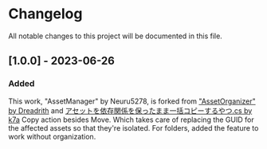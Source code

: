 # Changelog
All notable changes to this project will be documented in this file.

## [1.0.0] - 2023-06-26
### Added
This work, "AssetManager" by Neuru5278, is forked from ["AssetOrganizer" by Dreadrith](https://github.com/Dreadrith/AssetOrganizer) and [アセットを依存関係を保ったまま一括コピーするやつ.cs by k7a](https://gist.github.com/k7a/de776fb84ee060385a78505e1c43ed94)
Copy action besides Move. Which takes care of replacing the GUID for the affected assets so that they're isolated.
For folders, added the feature to work without organization.
